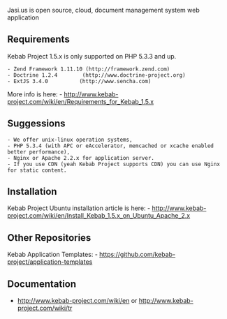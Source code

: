 Jasi.us is open source, cloud, document management system web application 

Requirements
------------
Kebab Project 1.5.x is only supported on PHP 5.3.3 and up.

    - Zend Framework 1.11.10 (http://framework.zend.com)
    - Doctrine 1.2.4        (http://www.doctrine-project.org)
    - ExtJS 3.4.0          (http://www.sencha.com)
More info is here: 
    - http://www.kebab-project.com/wiki/en/Requirements_for_Kebab_1.5.x

Suggessions
-----------
    - We offer unix-linux operation systems,
    - PHP 5.3.4 (with APC or eAccelerator, memcached or xcache enabled better performance),
    - Nginx or Apache 2.2.x for application server.
    - If you use CDN (yeah Kebab Project supports CDN) you can use Nginx for static content.

Installation
-----------
Kebab Project Ubuntu installation article is here:
    - http://www.kebab-project.com/wiki/en/Install_Kebab_1.5.x_on_Ubuntu_Apache_2.x

Other Repositories
-----------
Kebab Application Templates:
    - https://github.com/kebab-project/application-templates

Documentation
-------------
- http://www.kebab-project.com/wiki/en or http://www.kebab-project.com/wiki/tr

[1]: http://kebab-project.com